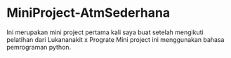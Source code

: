 # MiniProject-AtmSederhana

  Ini merupakan mini project pertama kali saya buat setelah mengikuti pelatihan dari Lukananakit x Prograte
  Mini project ini menggunakan bahasa pemrograman python.
  
